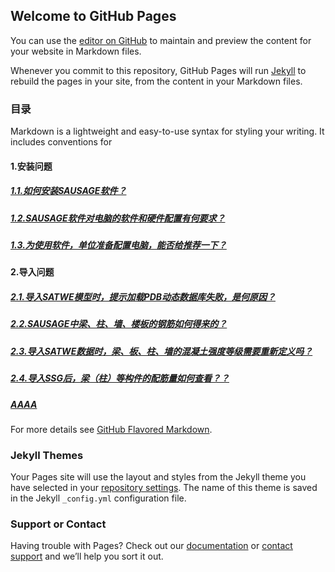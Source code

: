 ## Welcome to GitHub Pages

You can use the [editor on GitHub](https://github.com/Haiezan/SAUSG_QA/edit/master/index.md) to maintain and preview the content for your website in Markdown files.

Whenever you commit to this repository, GitHub Pages will run [Jekyll](https://jekyllrb.com/) to rebuild the pages in your site, from the content in your Markdown files.

### 目录

Markdown is a lightweight and easy-to-use syntax for styling your writing. It includes conventions for

#### 1.安装问题

##### [1.1.如何安装SAUSAGE软件？](./1.安装问题/1.1.如何安装SAUSAGE软件？.md)
##### [1.2.SAUSAGE软件对电脑的软件和硬件配置有何要求？](/1.安装问题/1.2.SAUSAGE软件对电脑的软件和硬件配置有何要求？.md)
##### [1.3.为使用软件，单位准备配置电脑，能否给推荐一下？](/1.安装问题/1.3.为使用软件，单位准备配置电脑，能否给推荐一下？.md)

#### 2.导入问题

##### [2.1.导入SATWE模型时，提示加载PDB动态数据库失败，是何原因？](/2.导入问题/2.1.导入SATWE模型时，提示加载PDB动态数据库失败，是何原因？.md)
##### [2.2.SAUSAGE中梁、柱、墙、楼板的钢筋如何得来的？](/2.导入问题/2.2.SAUSAGE中梁、柱、墙、楼板的钢筋如何得来的？.md)
##### [2.3.导入SATWE数据时，梁、板、柱、墙的混凝土强度等级需要重新定义吗？](/2.导入问题/2.3.导入SATWE数据时，梁、板、柱、墙的混凝土强度等级需要重新定义吗？.md)
##### [2.4.导入SSG后，梁（柱）等构件的配筋量如何查看？？](/2.导入问题/2.4.导入SSG后，梁（柱）等构件的配筋量如何查看？.md)
##### [AAAA](/test)

For more details see [GitHub Flavored Markdown](https://guides.github.com/features/mastering-markdown/).

### Jekyll Themes

Your Pages site will use the layout and styles from the Jekyll theme you have selected in your [repository settings](https://github.com/Haiezan/SAUSG_QA/settings). The name of this theme is saved in the Jekyll `_config.yml` configuration file.

### Support or Contact

Having trouble with Pages? Check out our [documentation](https://help.github.com/categories/github-pages-basics/) or [contact support](https://github.com/contact) and we’ll help you sort it out.
